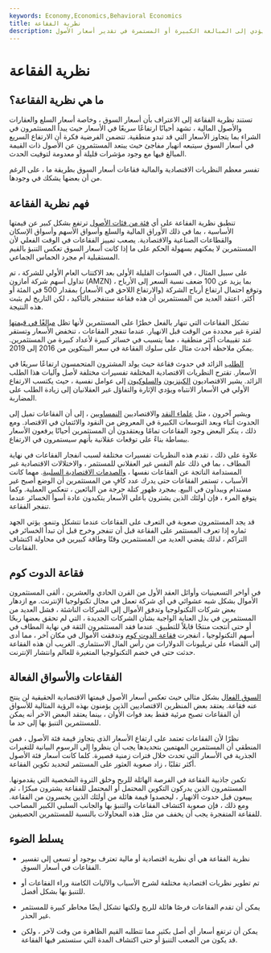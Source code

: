 ```yaml
---
keywords: Economy,Economics,Behavioral Economics
title: نظرية الفقاعة
description: نظرية الفقاعة هي نظرية مفادها أن الأسواق تدفع الأسعار من حين لآخر فوق قيمتها الحقيقية ، مما يؤدي إلى المبالغة الكبيرة أو المستمرة في تقدير أسعار الأصول
---
```


# نظرية الفقاعة
## ما هي نظرية الفقاعة؟

تستند نظرية الفقاعة إلى الاعتراف بأن أسعار السوق ، وخاصة أسعار السلع والعقارات والأصول المالية ، تشهد أحيانًا ارتفاعًا سريعًا في الأسعار حيث يبدأ المستثمرون في الشراء بما يتجاوز الأسعار التي قد تبدو منطقية. تتضمن الفرضية فكرة أن الارتفاع السريع في أسعار السوق سيتبعه انهيار مفاجئ حيث يبتعد المستثمرون عن الأصول ذات القيمة المبالغ فيها مع وجود مؤشرات قليلة أو معدومة لتوقيت الحدث.

تفسر معظم النظريات الاقتصادية والمالية فقاعات أسعار السوق بطريقة ما ، على الرغم من أن بعضها يشكك في وجودها.

## فهم نظرية الفقاعة

تنطبق نظرية الفقاعة على أي [فئة من فئات الأصول](/assetclasses) ترتفع بشكل كبير عن قيمتها الأساسية ، بما في ذلك الأوراق المالية والسلع وأسواق الأسهم وأسواق الإسكان والقطاعات الصناعية والاقتصادية. يصعب تمييز الفقاعات في الوقت الفعلي لأن المستثمرين لا يمكنهم بسهولة الحكم على ما إذا كانت أسعار السوق تعكس التنبؤ بالقيم المستقبلية أم مجرد الحماس الجماعي.

على سبيل المثال ، في السنوات القليلة الأولى بعد الاكتتاب العام الأولي للشركة ، تم تداول أسهم شركة أمازون (AMZN) بما يزيد عن 100 ضعف نسبة السعر إلى الأرباح ، وتوقع احتمال ارتفاع أرباح الشركة (والارتفاع اللاحق في الأسعار) بمقدار 500 في المئة أو أكثر. اعتقد العديد من المستثمرين أن هذه فقاعة ستنفجر بالتأكيد ، لكن التاريخ لم يثبت هذه النتيجة.

تشكل الفقاعات التي تنهار بالفعل خطرًا على المستثمرين لأنها تظل [مبالغًا في قيمتها](/overvalued) لفترة غير محددة من الوقت قبل الانهيار. عندما تنفجر الفقاعات ، تنخفض الأسعار وتستقر عند تقييمات أكثر منطقية ، مما يتسبب في خسائر كبيرة لأعداد كبيرة من المستثمرين. يمكن ملاحظة أحدث مثال على سلوك الفقاعة في سعر البيتكوين من 2016 إلى 2019.

[الطلب](/demand) الزائد في حدوث فقاعة حيث يولد المشترون المتحمسون ارتفاعًا سريعًا في الأسعار. تقترح النظريات الاقتصادية المختلفة تفسيرات مختلفة لأصل وآليات هذا الطلب الزائد. يشير الاقتصاديون [الكينزيون](/keynesianeconomics) [والسلوكيون](/behavioraleconomics) إلى عوامل نفسية ، حيث يكتسب الارتفاع الأولي في الأسعار الانتباه ويؤدي الإثارة والتفاؤل غير العقلانيان إلى زيادة الطلب على المضاربة.

ويشير آخرون ، مثل [علماء النقد](/monetarism) والاقتصاديين [النمساويين](/austrian_school) ، إلى أن الفقاعات تميل إلى الحدوث أثناء وبعد التوسعات الكبيرة في المعروض من النقود والائتمان في الاقتصاد. ومع ذلك ، ينكر البعض وجود الفقاعات تمامًا ويعتقدون أن المستثمرين أحيانًا يرفعون الأسعار ببساطة بناءً على توقعات عقلانية بأنهم سيستمرون في الارتفاع.

علاوة على ذلك ، تقدم هذه النظريات تفسيرات مختلفة لسبب انفجار الفقاعات في نهاية المطاف ، بما في ذلك علم النفس غير العقلاني للمستثمر ، والاختلالات الاقتصادية غير المستدامة الناتجة عن الفقاعات نفسها ، [والصدمات الاقتصادية السلبية](/economic-shock). مهما كانت الأسباب ، تستمر الفقاعات حتى يدرك عدد كافٍ من المستثمرين أن الوضع أصبح غير مستدام ويبدأون في البيع. بمجرد ظهور كتلة حرجة من البائعين ، تنعكس العملية. وكما يتوقع المرء ، فإن أولئك الذين يشترون بأعلى الأسعار يتكبدون عادة أسوأ الخسائر عندما تنفجر الفقاعة.

قد يجد المستثمرون صعوبة في التعرف على الفقاعات عندما تتشكل وتنمو. يؤتي الجهد ثماره إذا تعرف المستثمر على الفقاعة قبل أن تنفجر وخرج قبل أن تبدأ الخسائر في التراكم ، لذلك يقضي العديد من المستثمرين وقتًا وطاقة كبيرين في محاولة اكتشاف الفقاعات.

## فقاعة الدوت كوم

في أواخر التسعينيات وأوائل العقد الأول من القرن الحادي والعشرين ، ألقى المستثمرون الأموال بشكل شبه عشوائي في أي شركة تعمل في مجال تكنولوجيا الإنترنت. مع ازدهار بعض شركات التكنولوجيا وتدفق الأموال إلى الشركات الناشئة ، فشل العديد من المستثمرين في بذل العناية الواجبة بشأن الشركات الجديدة ، التي لم تحقق بعضها ربحًا أو حتى أنتجت منتجًا قابلاً للتطبيق. عندما فقد المستثمرون الثقة في نهاية المطاف في أسهم التكنولوجيا ، انفجرت [فقاعة الدوت كوم](/dotcom-bubble) وتدفقت الأموال في مكان آخر ، مما أدى إلى القضاء على تريليونات الدولارات من رأس المال الاستثماري. الغريب أن هذه الفقاعة حدثت حتى في خضم التكنولوجيا المتغيرة للعالم وانتشار الإنترنت.

## الفقاعات والأسواق الفعالة

[السوق الفعال](/efficientmarkethypothesis) بشكل مثالي حيث تعكس أسعار الأصول قيمتها الاقتصادية الحقيقية لن ينتج عنه فقاعة. يعتقد بعض المنظرين الاقتصاديين الذين يؤمنون بهذه الرؤية المثالية للأسواق أن الفقاعات تصبح مرئية فقط بعد فوات الأوان ، بينما يعتقد البعض الآخر أنه يمكن للمستثمرين التنبؤ بها إلى حد ما.

نظرًا لأن الفقاعات تعتمد على ارتفاع الأسعار الذي يتجاوز قيمة فئة الأصول ، فمن المنطقي أن المستثمرين المهتمين بتحديدها يجب أن ينظروا إلى الرسوم البيانية للتغيرات الجذرية في الأسعار التي تحدث خلال فترات زمنية قصيرة. كلما كانت أسعار فئة الأصول أكثر تقلبًا ، زاد صعوبة العثور على المستثمر لتحديد تكوين الفقاعة.

تكمن جاذبية الفقاعة في الفرصة الهائلة للربح وخلق الثروة الشخصية التي يقدمونها. المستثمرون الذين يدركون التكوين المحتمل أو المحتمل للفقاعة يشترون مبكرًا ، ثم يبيعون قبل حدوث الانهيار ، ليحصدوا قيمة هائلة من أولئك الذين يخسرون من الفقاعة. ومع ذلك ، فإن صعوبة اكتشاف الفقاعات والتنبؤ بها والجانب السلبي الكبير المصاحب للفقاعة المتفجرة يجب أن يخفف من مثل هذه المحاولات بالنسبة للمستثمرين الحصيفين.

## يسلط الضوء

- نظرية الفقاعة هي أي نظرية اقتصادية أو مالية تعترف بوجود أو تسعى إلى تفسير الفقاعات في أسعار السوق.

- تم تطوير نظريات اقتصادية مختلفة لشرح الأسباب والآليات الكامنة وراء الفقاعات أو للتنبؤ بها بشكل أفضل.

- يمكن أن تقدم الفقاعات فرصًا هائلة للربح ولكنها تشكل أيضًا مخاطر كبيرة للمستثمر غير الحذر.

- يمكن أن ترتفع أسعار أي أصل بكثير مما تتطلبه القيم الظاهرة من وقت لآخر ، ولكن قد يكون من الصعب التنبؤ أو حتى اكتشاف المدة التي ستستمر فيها الفقاعة.

